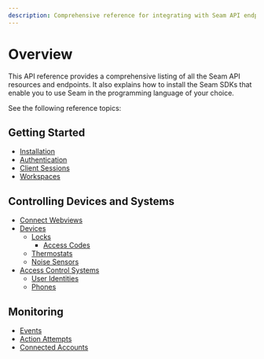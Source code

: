 ```yaml
---
description: Comprehensive reference for integrating with Seam API endpoints
---
```


# Overview

This API reference provides a comprehensive listing of all the Seam API resources and endpoints. It also explains how to install the Seam SDKs that enable you to use Seam in the programming language of your choice.

See the following reference topics:

## Getting Started

* [Installation](installation.md)
* [Authentication](authentication.md)
* [Client Sessions](../api-clients/client_sessions/)
* [Workspaces](../api-clients/workspaces/)

## Controlling Devices and Systems

* [Connect Webviews](../api-clients/connect_webviews/)
* [Devices](../api-clients/devices/)
  * [Locks](../api-clients/locks/)
    * [Access Codes](../api/access_codes/)
  * [Thermostats](../api/thermostats/)
  * [Noise Sensors](../api-clients/noise_sensors/)
* [Access Control Systems](../api/acs/)
  * [User Identities](../api/user_identities/)
  * [Phones](../api/phones/)

## Monitoring

* [Events](../api-clients/events/)
* [Action Attempts](../api-clients/action_attempts/)
* [Connected Accounts](../api-clients/connected_accounts/)
